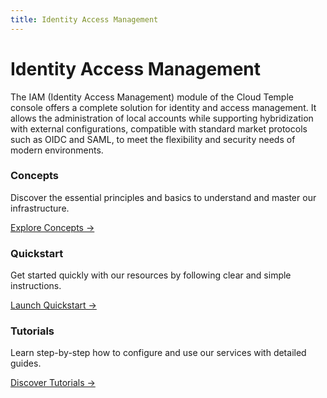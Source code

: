 ```yaml
---
title: Identity Access Management
---
```


# Identity Access Management

The IAM (Identity Access Management) module of the Cloud Temple console offers a complete solution for identity and access management.
It allows the administration of local accounts while supporting hybridization with external configurations, compatible with standard market protocols such as OIDC and SAML, to meet the flexibility and security needs of modern environments.

<div className="card-grid">
  <div className="card">
    <h3>Concepts</h3>
    <p>Discover the essential principles and basics to understand and master our infrastructure.</p>
    <a href="iam/concepts" className="card-link">Explore Concepts &rarr;</a>
  </div>
  <div className="card">
    <h3>Quickstart</h3>
    <p>Get started quickly with our resources by following clear and simple instructions.</p>
    <a href="iam/quickstart" className="card-link">Launch Quickstart &rarr;</a>
  </div>
    <div className="card">
    <h3>Tutorials</h3>
    <p>Learn step-by-step how to configure and use our services with detailed guides.</p>
    <a href="iam/tutorials/sso_aad" className="card-link">Discover Tutorials &rarr;</a>
  </div>
</div>
